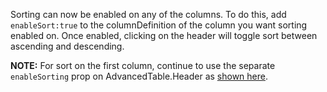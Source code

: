 Sorting can now be enabled on any of the columns. To do this, add `enableSort:true` to the columnDefinition of the column you want sorting enabled on. Once enabled, clicking on the header will toggle sort between ascending and descending.

__NOTE:__ For sort on the first column, continue to use the separate `enableSorting` prop on AdvancedTable.Header as [shown here](https://playbook.powerapp.cloud/kits/advanced_table/sorting/react#enable-sorting).
